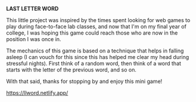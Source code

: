 **LAST LETTER WORD**

This little project was inspired by the times spent looking for web games to play during face-to-face lab classes, and now that I'm on my final year of college, I was hoping this game could reach those who are now in the position I was once in. 

The mechanics of this game is based on a technique that helps in falling asleep (I can vouch for this since this has helped me clear my head during stressful nights). First think of a random word, then think of a word that starts with the letter of the previous word, and so on.

With that said, thanks for stopping by and enjoy this mini game!

https://llword.netlify.app/
